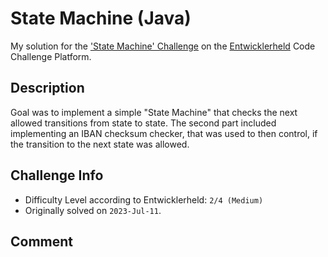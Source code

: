 # State Machine (Java)

My solution for the ['State Machine' Challenge](https://platform.entwicklerheld.de/challenge/state-machine?technology=java) on the [Entwicklerheld](https://platform.entwicklerheld.de/) Code Challenge Platform.

Description
---
Goal was to implement a simple "State Machine" that checks the next allowed transitions from state to state. The second part included implementing an IBAN checksum checker, that was used to then control, if the transition to the next state was allowed.

Challenge Info
---
* Difficulty Level according to Entwicklerheld: `2/4 (Medium)`
* Originally solved on `2023-Jul-11`.

Comment
---